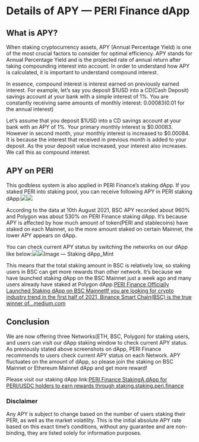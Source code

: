 # Details of APY — PERI Finance dApp

## What is APY? <a href="feea" id="feea"></a>

When staking cryptocurrency assets, APY (Annual Percentage Yield) is one of the most crucial factors to consider for optimal efficiency. APY stands for Annual Percentage Yield and is the projected rate of annual return after taking compounding interest into account. In order to understand how APY is calculated, it is important to understand compound interest.

In essence, compound interest is interest earned on previously earned interest. For example, let’s say you deposit $1USD into a CD(Cash Deposit) savings account at your bank with a simple interest of 1%. You are constantly receiving same amounts of monthly interest: $0.00083 ($0.01 for the annual interest)

Let’s assume that you deposit $1USD into a CD savings account at your bank with an APY of 1%. Your primary monthly interest is $0.00083.\
However in second month, your monthly interest is increased to $0.00084. It is because the interest that received in previous month is added to your deposit. As the your deposit value increased, your interest also increases. We call this as compound interest.

## APY on PERI <a href="440b" id="440b"></a>

This godbless system is also applied in PERI Finance’s staking dApp. If you staked PERI into staking pool, you can receive following APY in PERI staking dApp:![](https://miro.medium.com/max/60/1\*ejpln82tnXSIT2jjv-u5bg.jpeg?q=20)![](https://miro.medium.com/max/700/1\*ejpln82tnXSIT2jjv-u5bg.jpeg)

According to the data at 10th August 2021, BSC APY recorded about 960% and Polygon was about 530% on PERI Finance staking dApp. It’s because APY is affected by how much amount of token(PERI and stablecoins) have staked on each Mainnet, so the more amount staked on certain Mainnet, the lower APY appears on dApp.

You can check current APY status by switching the networks on our dApp like below:![](https://miro.medium.com/max/5760/1\*t7pVq7IynR\_LK\_vwdGfglg.png)![](https://miro.medium.com/max/5760/1\*wMw\_SYpmD5SPdaOoSXiQvQ.png)Image — Staking dApp\_Mint

This means that the total staking amount in BSC is relatively low, so staking users in BSC can get more rewards than other network. It’s because we have launched staking dApp on the BSC Mainnet just a week ago and many users already have staked at Polygon dApp.[PERI Finance Officially Launched Staking dApp on BSC MainnetIf you are looking for crypto industry trend in the first half of 2021, Binance Smart Chain(BSC) is the true winner of…medium.com](https://medium.com/perifinance/peri-finance-officially-launched-staking-dapp-on-bsc-mainnet-f7533cc5eaad)

## Conclusion <a href="bb60" id="bb60"></a>

We are now offering three Networks(ETH, BSC, Polygon) for staking users, and users can visit our dApp staking window to check current APY status. As previously stated above screenshots on dApp, PERI Finance recommends to users check current APY status on each Network. APY fluctuates on the amount of dApp, so please join the staking on BSC Mainnet or Ethereum Mainnet dApp and get more reward!

Please visit our staking dApp link:[PERI Finance StakingA dApp for PERI/USDC holders to earn rewards through staking.staking.peri.finance](https://staking.peri.finance)

### Disclaimer <a href="7808" id="7808"></a>

Any APY is subject to change based on the number of users staking their PERI, as well as the market volatility. This is the initial absolute APY rate based on this exact time’s conditions, without any guarantee and are non-binding, they are listed solely for information purposes.
